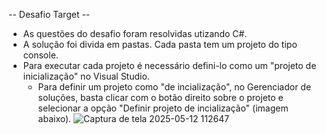 -- Desafio Target --

- As questões do desafio foram resolvidas utizando C#.
- A solução foi divida em pastas. Cada pasta tem um projeto do tipo console.
- Para executar cada projeto é necessário defini-lo como um "projeto de inicialização" no Visual Studio.
  - Para definir um projeto como "de incialização", no Gerenciador de soluções, basta clicar com o botão direito sobre o projeto e selecionar a opção "Definir projeto de incialização" (imagem abaixo).
![Captura de tela 2025-05-12 112647](https://github.com/user-attachments/assets/94a05c99-4dac-40a1-aa72-4753fb5917c6)

